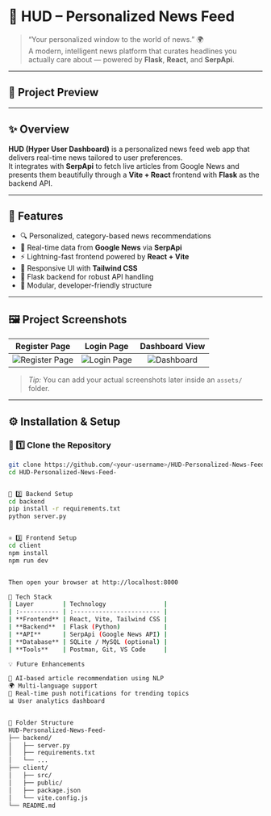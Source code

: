 # 📰 HUD – Personalized News Feed

> “Your personalized window to the world of news.” 🌍  
> A modern, intelligent news platform that curates headlines you actually care about — powered by **Flask**, **React**, and **SerpApi**.

---
## 🎥 Project Preview



---



## ✨ Overview

**HUD (Hyper User Dashboard)** is a personalized news feed web app that delivers real-time news tailored to user preferences.  
It integrates with **SerpApi** to fetch live articles from Google News and presents them beautifully through a **Vite + React** frontend with **Flask** as the backend API.

---

## 🚀 Features

- 🔍 Personalized, category-based news recommendations  
- 📰 Real-time data from **Google News** via **SerpApi**  
- ⚡ Lightning-fast frontend powered by **React + Vite**  
- 🎨 Responsive UI with **Tailwind CSS**  
- 🧠 Flask backend for robust API handling  
- 🧩 Modular, developer-friendly structure  

---

## 🖼️ Project Screenshots

| Register Page | Login Page | Dashboard View |
| :------------: | :---------: | :-------------: |
| ![Register Page](assets/register.png) | ![Login Page](assets/login.png) | ![Dashboard](assets/dashboard.png) |

> _Tip:_ You can add your actual screenshots later inside an `assets/` folder.

---

## ⚙️ Installation & Setup

### 🔧 1️⃣ Clone the Repository
```bash
git clone https://github.com/<your-username>/HUD-Personalized-News-Feed-.git
cd HUD-Personalized-News-Feed-


🐍 2️⃣ Backend Setup
cd backend
pip install -r requirements.txt
python server.py


⚛️ 3️⃣ Frontend Setup
cd client
npm install
npm run dev


Then open your browser at http://localhost:8000

🧠 Tech Stack
| Layer        | Technology                |
| :----------- | :------------------------ |
| **Frontend** | React, Vite, Tailwind CSS |
| **Backend**  | Flask (Python)            |
| **API**      | SerpApi (Google News API) |
| **Database** | SQLite / MySQL (optional) |
| **Tools**    | Postman, Git, VS Code     |

💡 Future Enhancements

🤖 AI-based article recommendation using NLP
🌍 Multi-language support
🔔 Real-time push notifications for trending topics
📊 User analytics dashboard


🧭 Folder Structure
HUD-Personalized-News-Feed-
├── backend/
│   ├── server.py
│   ├── requirements.txt
│   └── ...
├── client/
│   ├── src/
│   ├── public/
│   ├── package.json
│   └── vite.config.js
└── README.md











